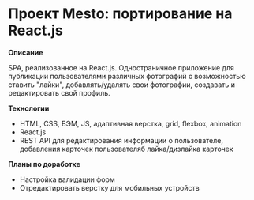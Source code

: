 # Проект Mesto: портирование на React.js

**Описание**

SPA, реализованное на React.js.
Одностраничное приложение для публикации пользователями различных фотографий с возможностью ставить "лайки", добавлять/удалять свои фотографии, создавать и редактировать свой профиль.

**Технологии**

* HTML, CSS, БЭМ, JS, адаптивная верстка, grid, flexbox, animation
* React.js
* REST API для редактирования информации о пользователе, добавления карточек пользователяб лайка/дизлайка карточек

**Планы по доработке**

* Настройка валидации форм
* Отредактировать верстку для мобильных устройств


